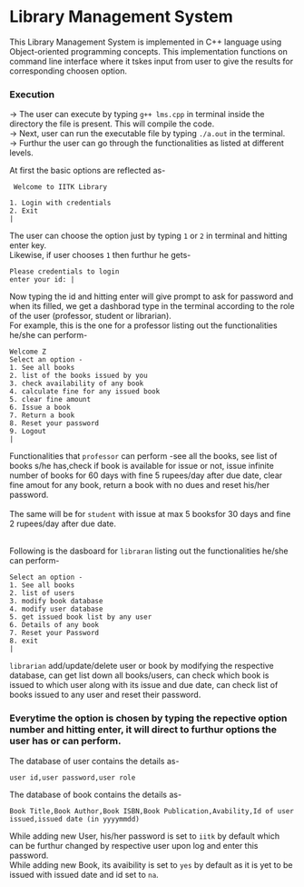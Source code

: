 # Library Management System

This Library Management System is implemented in C++ language using Object-oriented programming concepts. This implementation functions on command line interface where it tskes input from user to give the results for corresponding choosen option.

### Execution
-> The user can execute by typing `g++ lms.cpp` in terminal inside the directory the file is present. This will compile the code.<br />
-> Next, user can run the executable file by typing `./a.out` in the terminal.<br />
-> Furthur the user can go through the functionalities as listed at different levels.<br />

At first the basic options are reflected as-
```
 Welcome to IITK Library

1. Login with credentials
2. Exit
|
```
The user can choose the option just by typing `1` or `2` in terminal and hitting enter key.<br />
Likewise, if user chooses `1` then furthur he gets-
```
Please credentials to login
enter your id: |
```
Now typing the id and hitting enter will give prompt to ask for password and when its filled, we get a dashborad type in the terminal according to the role of the user (professor, student or librarian).<br />
For example, this is the one for a professor listing out the functionalities he/she can perform-
```
Welcome Z
Select an option -
1. See all books
2. list of the books issued by you
3. check availability of any book
4. calculate fine for any issued book
5. clear fine amount
6. Issue a book
7. Return a book
8. Reset your password
9. Logout
|
```
Functionalities that `professor` can perform -see all the books, see list of books s/he has,check if book is available
for issue or not, issue infinite number of books for 60 days with fine 5 rupees/day after due date, clear fine amout for any book, return a book with no dues and reset his/her password.
<br /><br />
The same will be for `student` with issue at max 5 booksfor 30 days and fine 2 rupees/day after due date.

<br />Following is the dasboard for `libraran` listing out the functionalities he/she can perform-
```
Select an option -
1. See all books
2. list of users
3. modify book database
4. modify user database
5. get issued book list by any user
6. Details of any book
7. Reset your Password
8. exit
|
```
`librarian` add/update/delete user or book by modifying the respective database, can get list down all books/users, can check which book is issued to which user along with its issue and due date, can check list of books issued to any user and reset their password.

### Everytime the option is chosen by typing the repective option number and hitting enter, it will direct to furthur options the user has or can perform.

The database of user contains the details as-
```
user id,user password,user role
```
The database of book contains the details as-
```
Book Title,Book Author,Book ISBN,Book Publication,Avability,Id of user issued,issued date (in yyyymmdd)
```

While adding new User, his/her password is set to `iitk` by default which can be furthur changed by respective user upon log and enter this password.<br />
While adding new Book, its avaibility is set to `yes` by default as it is yet to be issued with issued date and id set to `na`.